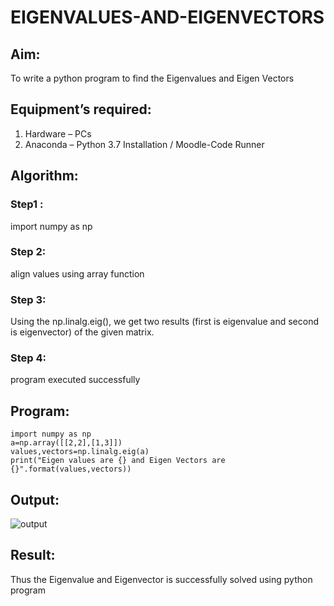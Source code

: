 # EIGENVALUES-AND-EIGENVECTORS
## Aim:
To write a python program to find the Eigenvalues and Eigen Vectors
## Equipment’s required:
1. 	Hardware – PCs
2. 	Anaconda – Python 3.7 Installation / Moodle-Code Runner
## Algorithm:
### Step1 : 
import numpy as np
### Step 2: 
align values using array function
### Step 3:
 Using the np.linalg.eig(),  we get two results (first is eigenvalue and second is eigenvector) of the given matrix.
### Step 4: 
program executed successfully

## Program:
```
import numpy as np
a=np.array([[2,2],[1,3]])
values,vectors=np.linalg.eig(a)
print("Eigen values are {} and Eigen Vectors are {}".format(values,vectors))
```

## Output:
![output](//EIGEN/eigoutput.png)
## Result:
Thus the Eigenvalue and Eigenvector is successfully solved using python program
